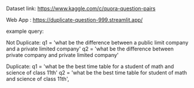 Dataset link: https://www.kaggle.com/c/quora-question-pairs

Web App : https://duplicate-question-999.streamlit.app/

example query:

  Not Duplicate:
      q1 = 'what be the difference between a public limit company and a private limited company'
      q2 = 'what be the difference between private company and private limited company'

      
  Duplicate:
      q1 = 'what be the best time table for a student of math and science of class 11th'
      q2 = 'what be the best time table for student of math and science of class 11th',
